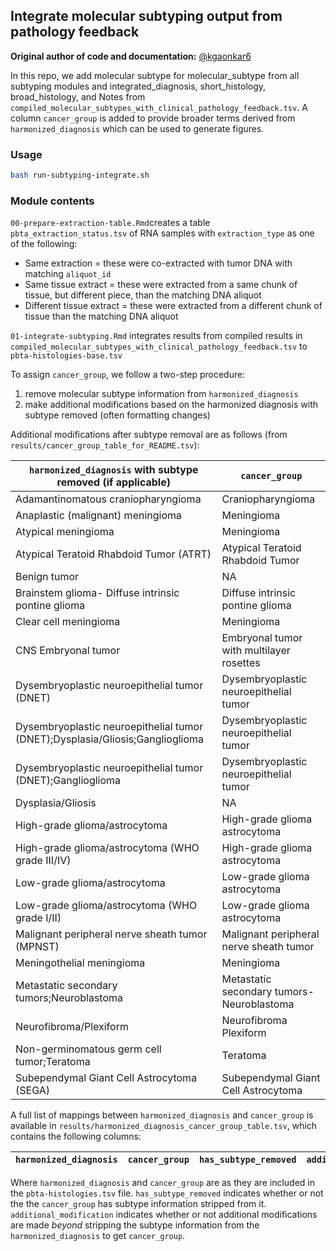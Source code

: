 ## Integrate molecular subtyping output from pathology feedback

**Original author of code and documentation:** [@kgaonkar6](https://github.com/kgaonkar6)

In this repo, we add molecular subtype for molecular_subtype from all subtyping modules and integrated_diagnosis, short_histology, broad_histology, and Notes from `compiled_molecular_subtypes_with_clinical_pathology_feedback.tsv`. A column `cancer_group` is added to provide broader terms derived from `harmonized_diagnosis` which can be used to generate figures.

### Usage
```sh
bash run-subtyping-integrate.sh
```

### Module contents

`00-prepare-extraction-table.Rmd`creates a table `pbta_extraction_status.tsv` of RNA samples with `extraction_type` as one of the following:
- Same extraction = these were co-extracted with tumor DNA with matching `aliquot_id`
- Same tissue extract = these were extracted from a same chunk of tissue, but different piece, than the matching DNA aliquot
- Different tissue extract = these were extracted from a different chunk of tissue than the matching DNA aliquot

`01-integrate-subtyping.Rmd` integrates results from compiled results in `compiled_molecular_subtypes_with_clinical_pathology_feedback.tsv` to `pbta-histologies-base.tsv`

To assign `cancer_group`, we follow a two-step procedure:

1) remove molecular subtype information from `harmonized_diagnosis`
2) make additional modifications based on the harmonized diagnosis with subtype removed (often formatting changes)

Additional modifications after subtype removal are as follows (from `results/cancer_group_table_for_README.tsv`):

| `harmonized_diagnosis` with subtype removed (if applicable) |	`cancer_group` |
|------------------------------------------------------------|-----------------|
| Adamantinomatous craniopharyngioma	| Craniopharyngioma
| Anaplastic (malignant) meningioma	| Meningioma
| Atypical meningioma	| Meningioma
| Atypical Teratoid Rhabdoid Tumor (ATRT)	| Atypical Teratoid Rhabdoid Tumor
| Benign tumor |	NA
| Brainstem glioma- Diffuse intrinsic pontine glioma |	Diffuse intrinsic pontine glioma
| Clear cell meningioma	| Meningioma
| CNS Embryonal tumor	| Embryonal tumor with multilayer rosettes
| Dysembryoplastic neuroepithelial tumor (DNET)	| Dysembryoplastic neuroepithelial tumor
| Dysembryoplastic neuroepithelial tumor (DNET);Dysplasia/Gliosis;Ganglioglioma	| Dysembryoplastic neuroepithelial tumor
| Dysembryoplastic neuroepithelial tumor (DNET);Ganglioglioma | Dysembryoplastic neuroepithelial tumor
| Dysplasia/Gliosis	| NA
| High-grade glioma/astrocytoma	| High-grade glioma astrocytoma
| High-grade glioma/astrocytoma (WHO grade III/IV)	| High-grade glioma astrocytoma
| Low-grade glioma/astrocytoma |	Low-grade glioma astrocytoma
| Low-grade glioma/astrocytoma (WHO grade I/II)	| Low-grade glioma astrocytoma
| Malignant peripheral nerve sheath tumor (MPNST) |	Malignant peripheral nerve sheath tumor
| Meningothelial meningioma	| Meningioma
| Metastatic secondary tumors;Neuroblastoma	| Metastatic secondary tumors-Neuroblastoma
| Neurofibroma/Plexiform | Neurofibroma Plexiform
| Non-germinomatous germ cell tumor;Teratoma |	Teratoma
| Subependymal Giant Cell Astrocytoma (SEGA) | Subependymal Giant Cell Astrocytoma


A full list of mappings between `harmonized_diagnosis` and `cancer_group` is available in `results/harmonized_diagnosis_cancer_group_table.tsv`, which contains the following columns:

| `harmonized_diagnosis` | `cancer_group` | `has_subtype_removed` | `additional_modification` |
|----------------------|---------------|---------------------|--------------------------|

Where `harmonized_diagnosis` and `cancer_group` are as they are included in the `pbta-histologies.tsv` file. 
`has_subtype_removed` indicates whether or not the the `cancer_group` has subtype information stripped from it.
`additional_modification` indicates whether or not additional modifications are made _beyond_ stripping the subtype information from the `harmonized_diagnosis` to get `cancer_group`.
